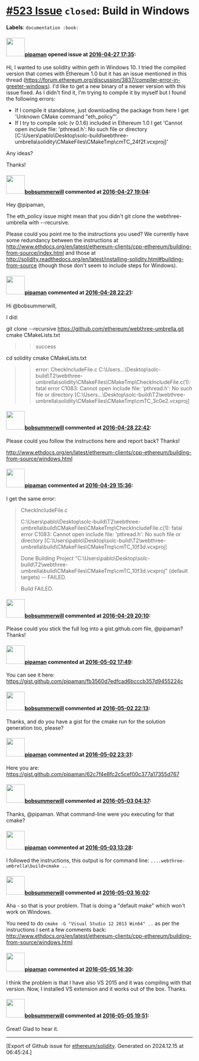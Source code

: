 # [\#523 Issue](https://github.com/ethereum/solidity/issues/523) `closed`: Build in Windows
**Labels**: `documentation :book:`


#### <img src="https://avatars.githubusercontent.com/u/5437398?v=4" width="50">[pipaman](https://github.com/pipaman) opened issue at [2016-04-27 17:35](https://github.com/ethereum/solidity/issues/523):

Hi,
I wanted to use solidity within geth in Windows 10. I tried the compiled version that comes with Ethereum 1.0 but it has an issue mentioned in this thread (https://forum.ethereum.org/discussion/3837/compiler-error-in-greeter-windows).
I'd like to get a new binary of a newer version with this issue fixed. As I didn't find it, I'm trying to compile it by myself but I found the following errors:
- If I compile it standalone, just downloading the package from here I get 'Unknown CMake command "eth_policy"'.
- If I try to compile solc (v 0.1.6) included in Ethereum 1.0 I get 'Cannot open include file: 'pthread.h': No such file or directory [C:\Users\pablo\Desktop\solc-build\webthree-umbrella\solidity\CMakeFiles\CMakeTmp\cmTC_24f2f.vcxproj]'

Any ideas?

Thanks!


#### <img src="https://avatars.githubusercontent.com/u/3788156?u=f379551fa667ddb096e1ea2ef248d16e7461b1c3&v=4" width="50">[bobsummerwill](https://github.com/bobsummerwill) commented at [2016-04-27 19:04](https://github.com/ethereum/solidity/issues/523#issuecomment-215195056):

Hey @pipaman,

The eth_policy issue might mean that you didn't git clone the webthree-umbrella with --recursive.

Please could you point me to the instructions you used?    We currently have some redundancy between the instructions at http://www.ethdocs.org/en/latest/ethereum-clients/cpp-ethereum/building-from-source/index.html and those at http://solidity.readthedocs.org/en/latest/installing-solidity.html#building-from-source (though those don't seem to include steps for Windows).

#### <img src="https://avatars.githubusercontent.com/u/5437398?v=4" width="50">[pipaman](https://github.com/pipaman) commented at [2016-04-28 22:21](https://github.com/ethereum/solidity/issues/523#issuecomment-215580224):

Hi @bobsummerwill,

I did:

git clone --recursive https://github.com/ethereum/webthree-umbrella.git
cmake CMakeLists.txt

> > success

cd solidity
cmake CMakeLists.txt

> > error:   CheckIncludeFile.c
> > C:\Users...\Desktop\solc-build\T2\webthree-umbrella\solidity\CMakeFiles\CMakeTmp\CheckIncludeFile.c(1): fatal error C1083: Cannot open include file: 'pthread.h': No such file or directory [C:\Users...\Desktop\solc-build\T2\webthree-umbrella\solidity\CMakeFiles\CMakeTmp\cmTC_3c0e2.vcxproj]

#### <img src="https://avatars.githubusercontent.com/u/3788156?u=f379551fa667ddb096e1ea2ef248d16e7461b1c3&v=4" width="50">[bobsummerwill](https://github.com/bobsummerwill) commented at [2016-04-28 22:42](https://github.com/ethereum/solidity/issues/523#issuecomment-215584565):

Please could you follow the instructions here and report back?  Thanks!

http://www.ethdocs.org/en/latest/ethereum-clients/cpp-ethereum/building-from-source/windows.html

#### <img src="https://avatars.githubusercontent.com/u/5437398?v=4" width="50">[pipaman](https://github.com/pipaman) commented at [2016-04-29 15:36](https://github.com/ethereum/solidity/issues/523#issuecomment-215762539):

I get the same error:

> CheckIncludeFile.c
> 
> C:\Users\pablo\Desktop\solc-build\T2\webthree-umbrella\build\CMakeFiles\CMakeTmp\CheckIncludeFile.c(1): fatal error C1083: Cannot open include file: 'pthread.h': No such file or directory [C:\Users\pablo\Desktop\solc-build\T2\webthree-umbrella\build\CMakeFiles\CMakeTmp\cmTC_10f3d.vcxproj]
> 
> Done Building Project "C:\Users\pablo\Desktop\solc-build\T2\webthree-umbrella\build\CMakeFiles\CMakeTmp\cmTC_10f3d.vcxproj" (default targets) -- FAILED.
> 
> Build FAILED.

#### <img src="https://avatars.githubusercontent.com/u/3788156?u=f379551fa667ddb096e1ea2ef248d16e7461b1c3&v=4" width="50">[bobsummerwill](https://github.com/bobsummerwill) commented at [2016-04-29 20:10](https://github.com/ethereum/solidity/issues/523#issuecomment-215867337):

Please could you stick the full log into a gist.github.com file, @pipaman?   Thanks!

#### <img src="https://avatars.githubusercontent.com/u/5437398?v=4" width="50">[pipaman](https://github.com/pipaman) commented at [2016-05-02 17:49](https://github.com/ethereum/solidity/issues/523#issuecomment-216308305):

You can see it here:
https://gist.github.com/pipaman/fb3560d7edfcad6bcccb357d9455224c

#### <img src="https://avatars.githubusercontent.com/u/3788156?u=f379551fa667ddb096e1ea2ef248d16e7461b1c3&v=4" width="50">[bobsummerwill](https://github.com/bobsummerwill) commented at [2016-05-02 22:13](https://github.com/ethereum/solidity/issues/523#issuecomment-216381224):

Thanks, and do you have a gist for the cmake run for the solution generation too, please?

#### <img src="https://avatars.githubusercontent.com/u/5437398?v=4" width="50">[pipaman](https://github.com/pipaman) commented at [2016-05-02 23:31](https://github.com/ethereum/solidity/issues/523#issuecomment-216395154):

Here you are:
https://gist.github.com/pipaman/62c7f4e8fc2c5cef00c377a17355d767

#### <img src="https://avatars.githubusercontent.com/u/3788156?u=f379551fa667ddb096e1ea2ef248d16e7461b1c3&v=4" width="50">[bobsummerwill](https://github.com/bobsummerwill) commented at [2016-05-03 04:37](https://github.com/ethereum/solidity/issues/523#issuecomment-216433496):

Thanks, @pipaman.   What command-line were you executing for that cmake?

#### <img src="https://avatars.githubusercontent.com/u/5437398?v=4" width="50">[pipaman](https://github.com/pipaman) commented at [2016-05-03 13:28](https://github.com/ethereum/solidity/issues/523#issuecomment-216527550):

I followed the instructions, this output is for command line:
`....webthree-umbrella\build>cmake ..`

#### <img src="https://avatars.githubusercontent.com/u/3788156?u=f379551fa667ddb096e1ea2ef248d16e7461b1c3&v=4" width="50">[bobsummerwill](https://github.com/bobsummerwill) commented at [2016-05-03 16:02](https://github.com/ethereum/solidity/issues/523#issuecomment-216577294):

Aha - so that is your problem.   That is doing a "default make" which won't work on Windows.

You need to do `cmake -G "Visual Studio 12 2013 Win64" ..` as per the instructions I sent a few comments back:  http://www.ethdocs.org/en/latest/ethereum-clients/cpp-ethereum/building-from-source/windows.html

#### <img src="https://avatars.githubusercontent.com/u/5437398?v=4" width="50">[pipaman](https://github.com/pipaman) commented at [2016-05-05 14:30](https://github.com/ethereum/solidity/issues/523#issuecomment-217169565):

I think the problem is that I have also VS 2015 and it was compiling with that version. Now, I installed VS extension and it works out of the box. Thanks.

#### <img src="https://avatars.githubusercontent.com/u/3788156?u=f379551fa667ddb096e1ea2ef248d16e7461b1c3&v=4" width="50">[bobsummerwill](https://github.com/bobsummerwill) commented at [2016-05-05 19:51](https://github.com/ethereum/solidity/issues/523#issuecomment-217258565):

Great!   Glad to hear it.


-------------------------------------------------------------------------------



[Export of Github issue for [ethereum/solidity](https://github.com/ethereum/solidity). Generated on 2024.12.15 at 06:45:24.]

